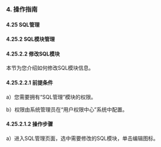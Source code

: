 ### 4. 操作指南

#### 4.25 SQL管理

#### 4.25.2 SQL模块管理

#### 4.25.2.2 修改SQL模块

本节为您介绍如何修改SQL模块信息。

#### 4.25.2.2.1 前提条件

a）您需要拥有“SQL管理”模块的权限。

b）权限由系统管理员在“用户权限中心”系统中配置。

#### 4.25.2.1.2 操作步骤

a）进入SQL管理页面，选中需要修改的SQL模块，单击编辑图标。
